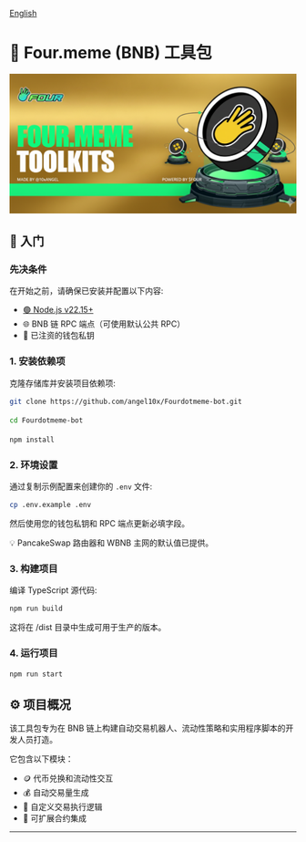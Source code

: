 [English](./Readme.md)

# 🧰 Four.meme (BNB) 工具包

![](./banner.png)

## 🚀 入门

### 先决条件
在开始之前，请确保已安装并配置以下内容:
- [🟢 Node.js v22.15+](https://nodejs.org/en/download)
- 🌐 BNB 链 RPC 端点（可使用默认公共 RPC）
- 🔑 已注资的钱包私钥

### 1. 安装依赖项
克隆存储库并安装项目依赖项:
```bash
git clone https://github.com/angel10x/Fourdotmeme-bot.git

cd Fourdotmeme-bot

npm install
```

### 2. 环境设置
通过复制示例配置来创建你的 `.env` 文件:
```bash
cp .env.example .env
```
然后使用您的钱包私钥和 RPC 端点更新必填字段。

  💡 PancakeSwap 路由器和 WBNB 主网的默认值已提供。

### 3. 构建项目
编译 TypeScript 源代码:
```bash
npm run build
```
这将在 /dist 目录中生成可用于生产的版本。

### 4. 运行项目
```bash
npm run start
```

## ⚙️ 项目概况
该工具包专为在 BNB 链上构建自动交易机器人、流动性策略和实用程序脚本的开发人员打造。

它包含以下模块：
- 🪙 代币兑换和流动性交互
- 💰 自动交易量生成
- 🔄 自定义交易执行逻辑
- 🧩 可扩展合约集成

---
